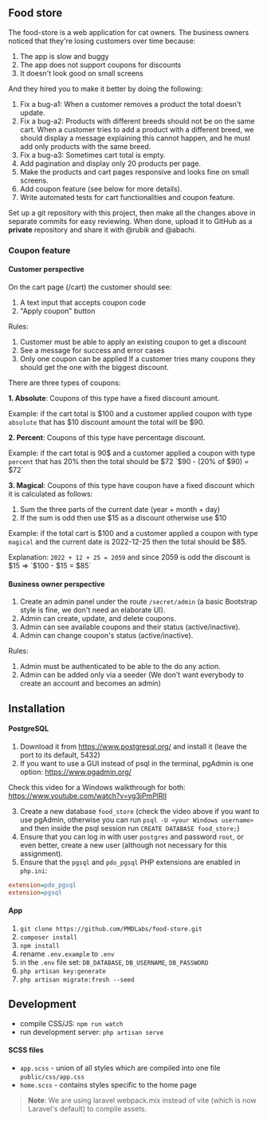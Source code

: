 ## Food store

The food-store is a web application for cat owners.
The business owners noticed that they're losing customers over time because:
1. The app is slow and buggy
2. The app does not support coupons for discounts
3. It doesn't look good on small screens

And they hired you to make it better by doing the following:

1. Fix a bug-a1: When a customer removes a product the total doesn't update.
2. Fix a bug-a2: Products with different breeds should not be on the same cart. When a customer tries to add
   a product with a different breed, we should display a message explaining this cannot happen, and he must add only
   products with the same breed.
3. Fix a bug-a3: Sometimes cart total is empty.
4. Add pagination and display only 20 products per page.
5. Make the products and cart pages responsive and looks fine on small screens.
6. Add coupon feature (see below for more details).
7. Write automated tests for cart functionalities and coupon feature.

Set up a git repository with this project, then make all the changes above in
separate commits for easy reviewing. When done, upload it to GitHub as a
**private** repository and share it with @rubik and @abachi.

### Coupon feature

#### Customer perspective
On the cart page (/cart) the customer should see:
1. A text input that accepts coupon code
2. "Apply coupon" button

Rules:
1. Customer must be able to apply an existing coupon to get a discount
2. See a message for success and error cases
3. Only one coupon can be applied If a customer tries many coupons they should get the one with the biggest discount.

There are three types of coupons:

**1. Absolute**: Coupons of this type have a fixed discount amount.

Example: if the cart total is $100 and a customer applied coupon with type `absolute` that has $10 discount amount the total will be $90.

**2. Percent**: Coupons of this type have percentage discount.

Example: if the cart total is 90$ and a customer applied a coupon with type `percent` that has 20% then the total should be $72 `$90 - (20% of $90) = $72`

**3. Magical**: Coupons of this type have coupon have a fixed discount which it is calculated as follows:
1. Sum the three parts of the current date (year + month + day)
2. If the sum is odd then use $15 as a discount otherwise use $10

Example: if the total cart is $100 and a customer applied a coupon with type `magical` and the current date is 2022-12-25 then the total should be $85.

Explanation: `2022 + 12 + 25 = 2059` and since 2059 is odd the discount is $15 => `$100 - $15 = $85`

#### Business owner perspective
1. Create an admin panel under the route `/secret/admin` (a basic Bootstrap style is fine, we don't need an elaborate UI).
2. Admin can create, update, and delete coupons.
3. Admin can see available coupons and their status (active/inactive).
4. Admin can change coupon's status (active/inactive).

Rules:
1. Admin must be authenticated to be able to the do any action.
2. Admin can be added only via a seeder (We don't want everybody to create an account and becomes an admin)

## Installation
#### PostgreSQL
1. Download it from https://www.postgresql.org/ and install it (leave the port to its default, 5432)
2. If you want to use a GUI instead of psql in the terminal, pgAdmin is one option: https://www.pgadmin.org/

Check this video for a Windows walkthrough for both: https://www.youtube.com/watch?v=yg3jPmPlRlI

3. Create a new database `food_store` (check the video above if you want to use pgAdmin, otherwise you can run `psql -U <your Windows username>` and then inside the psql session run `CREATE DATABASE food_store;`)
4. Ensure that you can log in with user `postgres` and password `root`, or even better, create a new user (although not necessary for this assignment).
5. Ensure that the `pgsql` and `pdo_pgsql` PHP extensions are enabled in `php.ini`:

```ini
extension=pdo_pgsql
extension=pgsql
```

#### App
1. `git clone https://github.com/PMDLabs/food-store.git`
2. `composer install`
3. `npm install`
4. rename `.env.example` to `.env`
5. in the `.env` file set: `DB_DATABASE`, `DB_USERNAME`, `DB_PASSWORD`
6. `php artisan key:generate`
7. `php artisan migrate:fresh --seed`

## Development
* compile CSS/JS: `npm run watch`
* run development server: `php artisan serve`

#### SCSS files
- ``app.scss`` - union of all styles which are compiled into one file `public/css/app.css`
- ``home.scss`` - contains styles specific to the home page

> **Note**: We are using laravel webpack.mix instead of vite (which is now Laravel's default) to compile assets.
